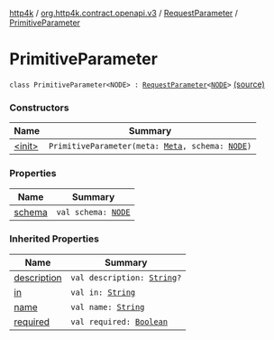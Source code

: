 [http4k](../../../index.md) / [org.http4k.contract.openapi.v3](../../index.md) / [RequestParameter](../index.md) / [PrimitiveParameter](./index.md)

# PrimitiveParameter

`class PrimitiveParameter<NODE> : `[`RequestParameter`](../index.md)`<`[`NODE`](index.md#NODE)`>` [(source)](https://github.com/http4k/http4k/blob/master/http4k-contract/src/main/kotlin/org/http4k/contract/openapi/v3/model.kt#L84)

### Constructors

| Name | Summary |
|---|---|
| [&lt;init&gt;](-init-.md) | `PrimitiveParameter(meta: `[`Meta`](../../../org.http4k.lens/-meta/index.md)`, schema: `[`NODE`](index.md#NODE)`)` |

### Properties

| Name | Summary |
|---|---|
| [schema](schema.md) | `val schema: `[`NODE`](index.md#NODE) |

### Inherited Properties

| Name | Summary |
|---|---|
| [description](../description.md) | `val description: `[`String`](https://kotlinlang.org/api/latest/jvm/stdlib/kotlin/-string/index.html)`?` |
| [in](../in.md) | `val in: `[`String`](https://kotlinlang.org/api/latest/jvm/stdlib/kotlin/-string/index.html) |
| [name](../name.md) | `val name: `[`String`](https://kotlinlang.org/api/latest/jvm/stdlib/kotlin/-string/index.html) |
| [required](../required.md) | `val required: `[`Boolean`](https://kotlinlang.org/api/latest/jvm/stdlib/kotlin/-boolean/index.html) |
